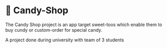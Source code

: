 # 🍭 Candy-Shop

The Candy Shop project is an app target sweet-toos which enable them to buy cundy or custom-order for special candy.

A project done during university with team of 3 students
